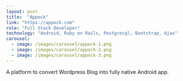 ```yaml
---
layout: post
title:  "Appock"
link: "https://appock.com"
role: "Full Stack Developer"
technology: "Android, Ruby on Rails, Postgresql, Bootstrap, Ajax"
carousel:
  - image: /images/carousel/appock-1.png
  - image: /images/carousel/appock-2.png
  - image: /images/carousel/appock-3.png
---
```

A platform to convert Wordpress Blog into fully native Android app.
